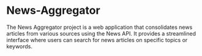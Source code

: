 # News-Aggregator
The News Aggregator project is a web application that consolidates news articles from various sources using the News API. It provides a streamlined interface where users can search for news articles on specific topics or keywords.
